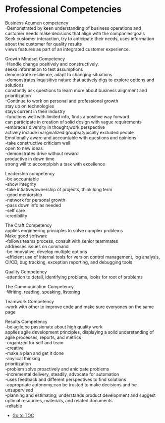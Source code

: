 # Professional Competencies

Business Acumen competency  
-Demonstrated by keen understanding of business operations and customer needs
make decisions that align with the companies goals  
Seek customer interaction, try to anticipate their needs, uses information about the customer for quality results  
views features as part of an integrated customer experience.

Growth Mindset Competency  
-Handle change positively and constructively.  
seeks information to test assumptions  
demonstrate resilience, adapt to changing situations  
-demonstrates inquisitive nature that actively digs to explore options and solutions  
constantly ask questions to learn more about business alignment and prioritization  
-Continue to work on personal and professional growth  
stay up on technologies  
stays current in their industry  
-functions well with limited info, finds a positive way forward  
can participate in creation of solid design with vague requirements  
-embraces diversity in thought,work perspective  
actively include marginalized groups/typically excluded people  
Emotionally aware and accountable with questions and opinions  
-take constructive criticism well  
open to new ideas  
-demonstrates drive without reward  
productive in down time  
strong will to accomplpish a task with excellence  

Leadership competency  
-be accountable  
-show integrity  
-take intiative/ownership of projects, think long term  
-good mentorship  
-network for personal growth  
-pass down info as needed  
-self care  
-credibility  

The Craft Competency  
applies engineering principles to solve complex problems  
Make good software  
-follows teams process, consult with senior teammates  
addresses issues on command  
-be innovative, develop multiple options  
-efficient use of internal tools for version control management, log analysis,
CI/CD, bug tracking, exception reporting, and debugging tools

Quality Competency  
-attention to detail, identifying problems, looks for root of problems

The Communication Competency  
-Writing, reading, speaking, listening

Teamwork Competency  
-work with other to improve code and make sure everyones on the same page

Results Competency  
-be agile,be passionate about high quality work  
applies agile development principles, displaying a solid understanding of agile
processes, reports, and metrics  
-organized for self and team  
-creative  
-make a plan and get it done  
-anylical thinking  
prioritization  
-problem solve proactively and anicipate problems  
-incremental delivery, steadily, advocate for automation  
-uses feedback and different perspectives to find solutions  
-appropriate autonomy;can be trusted to make decisions and be unsupervised  
-planning and estimating; understands product development and suggest optimal
resources, materials, and related documents  
-reliable

- [Go to TOC](README.md)
